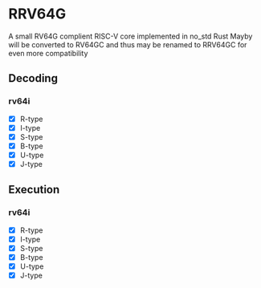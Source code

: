 # RRV64G
A small RV64G complient RISC-V core implemented in no_std Rust
Mayby will be converted to RV64GC and thus may be renamed to RRV64GC for even more compatibility

## Decoding

### rv64i
- [x] R-type
- [x] I-type
- [x] S-type
- [x] B-type
- [x] U-type
- [x] J-type

## Execution

### rv64i
- [x] R-type
- [x] I-type
- [x] S-type
- [x] B-type
- [x] U-type
- [x] J-type
